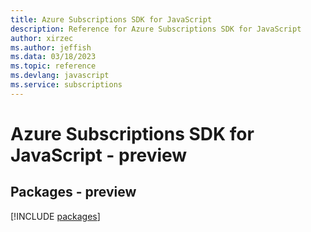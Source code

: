 ```yaml
---
title: Azure Subscriptions SDK for JavaScript
description: Reference for Azure Subscriptions SDK for JavaScript
author: xirzec
ms.author: jeffish
ms.data: 03/18/2023
ms.topic: reference
ms.devlang: javascript
ms.service: subscriptions
---
```

# Azure Subscriptions SDK for JavaScript - preview
## Packages - preview
[!INCLUDE [packages](subscriptions-index.md)]